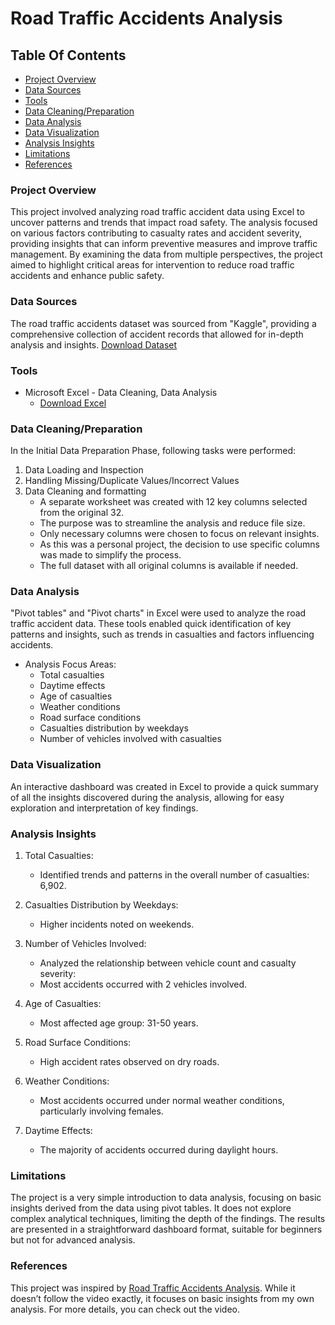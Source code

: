 # Road Traffic Accidents Analysis

## Table Of Contents

- [Project Overview](#project-overview)
- [Data Sources](#data-sources)
- [Tools](#tools)
- [Data Cleaning/Preparation](#data-cleaningpreparation)
- [Data Analysis](#data-analysis)
- [Data Visualization](#data-visualization)
- [Analysis Insights](#analysis-insights)
- [Limitations](#limitations)
- [References](#references)

### Project Overview

This project involved analyzing road traffic accident data using Excel to uncover patterns and trends that impact road safety. The analysis focused on various factors contributing to casualty rates and accident severity, providing insights that can inform preventive measures and improve traffic management. By examining the data from multiple perspectives, the project aimed to highlight critical areas for intervention to reduce road traffic accidents and enhance public safety.

### Data Sources

The road traffic accidents dataset was sourced from "Kaggle", providing a comprehensive collection of accident records that allowed for in-depth analysis and insights. [Download Dataset](https://www.kaggle.com/code/mohamedfaisvk/road-traffic-accidents-severity-classifier/input)

### Tools

- Microsoft Excel - Data Cleaning, Data Analysis
  - [Download Excel](https://www.microsoft.com/en-in/microsoft-365/excel)

### Data Cleaning/Preparation

In the Initial Data Preparation Phase, following tasks were performed:
1. Data Loading and Inspection
2. Handling Missing/Duplicate Values/Incorrect Values
3. Data Cleaning and formatting
   - A separate worksheet was created with 12 key columns selected from the original 32.
   - The purpose was to streamline the analysis and reduce file size.
   - Only necessary columns were chosen to focus on relevant insights.
   - As this was a personal project, the decision to use specific columns was made to simplify the process.
   - The full dataset with all original columns is available if needed.

### Data Analysis

"Pivot tables" and "Pivot charts" in Excel were used to analyze the road traffic accident data. These tools enabled quick identification of key patterns and insights, such as trends in casualties and factors influencing accidents.
- Analysis Focus Areas:
   - Total casualties   
   - Daytime effects
   - Age of casualties
   - Weather conditions
   - Road surface conditions
   - Casualties distribution by weekdays
   - Number of vehicles involved with casualties

### Data Visualization

An interactive dashboard was created in Excel to provide a quick summary of all the insights discovered during the analysis, allowing for easy exploration and interpretation of key findings.

### Analysis Insights

1. Total Casualties:
   - Identified trends and patterns in the overall number of casualties: 6,902.
     
2. Casualties Distribution by Weekdays:
   - Higher incidents noted on weekends.
     
3. Number of Vehicles Involved:
   - Analyzed the relationship between vehicle count and casualty severity:
   - Most accidents occurred with 2 vehicles involved.

4. Age of Casualties:
   - Most affected age group: 31-50 years.

5. Road Surface Conditions:
   - High accident rates observed on dry roads.

6. Weather Conditions:
   - Most accidents occurred under normal weather conditions, particularly involving females.

7. Daytime Effects:
   - The majority of accidents occurred during daylight hours.

### Limitations

The project is a very simple introduction to data analysis, focusing on basic insights derived from the data using pivot tables. It does not explore complex analytical techniques, limiting the depth of the findings. The results are presented in a straightforward dashboard format, suitable for beginners but not for advanced analysis.

### References

This project was inspired by [Road Traffic Accidents Analysis](https://youtu.be/XeWfLNe3moM?si=ZHPEc0v_YOudPnYa). While it doesn’t follow the video exactly, it focuses on basic insights from my own analysis. For more details, you can check out the video.



    
